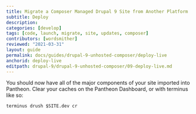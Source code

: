 ```yaml
---
title: Migrate a Composer Managed Drupal 9 Site from Another Platform
subtitle: Deploy
description: 
categories: [develop]
tags: [code, launch, migrate, site, updates, composer]
contributors: [wordsmither]
reviewed: "2021-03-31"
layout: guide
permalink: docs/guides/drupal-9-unhosted-composer/deploy-live
anchorid: deploy-live
editpath: drupal-9/drupal-9-unhosted-composer/09-deploy-live.md
---
```

You should now have all of the major components of your site imported into Pantheon. Clear your caches on the Pantheon Dashboard, or with terminus like so:

  ```bash{promptUser: user}
  terminus drush $SITE.dev cr
  ```

<Partial file="drupal-9/launch-using-launch.md" />
